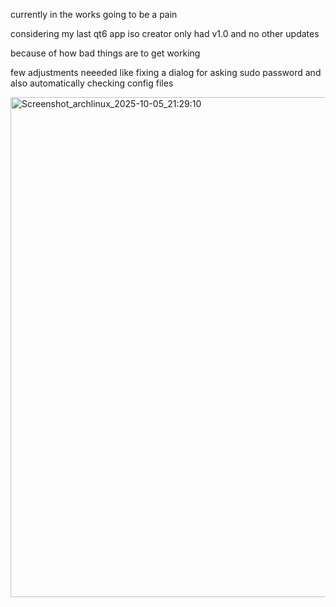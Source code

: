 currently in the works going to be a pain 

considering my last qt6 app iso creator only had v1.0 and no other updates 

because of how bad things are to get working


few adjustments neeeded like fixing a dialog for asking sudo password and also automatically checking config files

<img width="1280" height="800" alt="Screenshot_archlinux_2025-10-05_21:29:10" src="https://github.com/user-attachments/assets/93272d75-8b02-4b47-93fe-d87ace98bd4a" />
